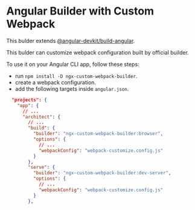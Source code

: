 # Angular Builder with Custom Webpack

This bulder extends [@angular-devkit/build-angular](https://github.com/angular/angular-cli/tree/master/packages/angular_devkit/build_angular).

This bulder can customize webpack configuration built by official builder.

To use it on your Angular CLI app, follow these steps:

- run `npm install -D ngx-custom-webpack-builder`.
- create a webpack configuration.
- add the following targets inside `angular.json`.

```json
  "projects": {
    "app": {
      // ...
      "architect": {
        // ...
        "build": {
          "builder": "ngx-custom-webpack-builder:browser",
          "options": {
            // ...
            "webpackConfig": "webpack-customize.config.js"
          }
        },
        "serve": {
          "builder": "ngx-custom-webpack-builder:dev-server",
          "options": {
            // ...
            "webpackConfig": "webpack-customize.config.js"
          }
        },
```
